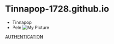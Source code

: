 # Tinnapop-1728.github.io
- Tinnapop
 - Pele
![My Picture](Nisitprofile.jpg)

[AUTHENTICATION](authentication)
